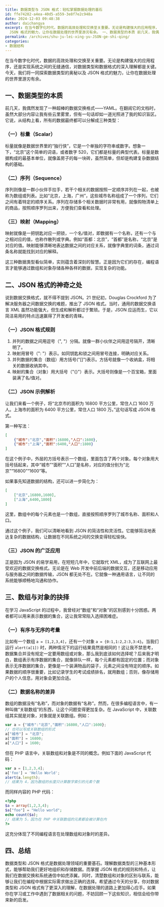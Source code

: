 ```yaml
---
title: 数据类型与 JSON 格式：轻松掌握数据处理的基石
id: ffe74282-a4ea-40d5-a559-3e8f7e2c948a
date: 2024-12-03 09:48:38
author: daichangya
excerpt: 在当今数字化时代，数据的高效处理和交换至关重要。无论是构建强大的应用程序，还是实现系统之间的无缝通信，对数据类型和数据格式的深入理解都是关键。今天，我们将一同探索数据类型的奥秘以及
  JSON 格式的魅力，让你在数据处理的世界里游刃有余。 一、数据类型的本质 前几天，我偶然发现了一种超棒的数据交换格式
permalink: /archives/shu-ju-lei-xing-yu-JSON-ge-shi-qing/
categories:
- 数据结构
---
```


在当今数字化时代，数据的高效处理和交换至关重要。无论是构建强大的应用程序，还是实现系统之间的无缝通信，对数据类型和数据格式的深入理解都是关键。今天，我们将一同探索数据类型的奥秘以及 JSON 格式的魅力，让你在数据处理的世界里游刃有余。

## 一、数据类型的本质
前几天，我偶然发现了一种超棒的数据交换格式——YAML。在翻阅它的文档时，虽然大部分内容让我有些云里雾里，但有一句话却如一道光照进了我的知识盲区。它说，从结构上看，所有的数据最终都可以分解成三种类型：

### （一）标量（Scalar）
标量就像是数据世界里的“独行侠”，它是一个单独的字符串或数字。想象一下，“北京”这个简单的词语，或者数字 520，它们都是标量的典型代表。标量是数据构成的最基本单位，就像盖房子的每一块砖，虽然简单，但却是构建复杂数据结构的基础。

### （二）序列（Sequence）
序列则像是一群小伙伴手拉手，若干个相关的数据按照一定顺序并列在一起，也被称为数组或列表。比如“北京，上海，广州”，这些城市名称组成了一个序列，它们之间有着特定的顺序关系。序列在存储多个相关数据时非常有用，就像购物清单上的商品，按照顺序罗列出来，方便我们查看和处理。

### （三）映射（Mapping）
映射就像是一把钥匙对应一把锁，一个名/值对，即数据有一个名称，还有一个与之相对应的值，也称作散列或字典。例如“首都：北京”，“首都”是名称，“北京”是对应的值。映射能够清晰地表达数据之间的对应关系，就像字典里的词条，通过词条名称就能找到对应的解释。

这三种数据类型看似简单，实则蕴含着深刻的智慧。正是因为它们的存在，编程语言才能够通过数组和对象存储各种各样的数据，实现复杂的功能。

## 二、JSON 格式的神奇之处
说到数据交换格式，就不得不提到 JSON。21 世纪初，Douglas Crockford 为了解决服务器之间数据交换的难题，推出了 JSON 格式。当时，通用的数据交换语言 XML 虽然功能强大，但生成和解析都过于繁琐。于是，JSON 应运而生，它以简洁易用的特点迅速赢得了开发者的青睐。

### （一）JSON 格式规则
1. 并列的数据之间用逗号（", "）分隔。就像一群小伙伴之间用逗号隔开，清晰明了。
2. 映射用冒号（": "）表示。如同钥匙和锁之间用冒号连接，明确对应关系。
3. 并列数据的集合（数组）用方括号("[]")表示。方括号就像一个收纳盒，将相关的数据收纳其中。
4. 映射的集合（对象）用大括号（"{}"）表示。大括号则像是一个百宝箱，里面装满了名/值对。

### （二）JSON 示例解析
让我们来看一个例子，将“北京市的面积为 16800 平方公里，常住人口 1600 万人。上海市的面积为 6400 平方公里，常住人口 1800 万。”这句话写成 JSON 格式。

第一种写法：
```json
[ 
    {"城市":"北京","面积":16800,"人口":1600}, 
    {"城市":"上海","面积":6400,"人口":1800} 
]
```
在这个例子中，外层的方括号表示一个数组，里面包含了两个对象。每个对象用大括号括起来，其中“城市”“面积”“人口”是名称，对应的值分别为“北京”“16800”“1600”等。

如果事先知道数据的结构，还可以进一步简化为：
```json
[ 
    ["北京",16800,1600], 
    ["上海",6400,1800] 
]
```
这里，数组中的每个元素也是一个数组，直接按照顺序罗列了城市名称、面积和人口。

通过这个例子，我们可以清晰地看到 JSON 的简洁性和灵活性。它能够简洁地表达复杂的数据结构，让数据在不同系统之间的交换变得轻松愉快。

### （三）JSON 的广泛应用
正是因为 JSON 的易学易用，在短短几年中，它就取代 XML，成为了互联网上最受欢迎的数据交换格式。无论是在 Web 开发中前后端的数据交互，还是移动应用与服务器之间的数据传输，JSON 都无处不在。它就像一种通用语言，让不同的系统能够顺畅地沟通和协作。

## 三、数组与对象的抉择
在学习 JavaScript 的过程中，我曾经对“数组”和“对象”的区别感到十分困惑。两者都可以用来表示数据的集合，这让我常常陷入选择困难症。

### （一）有序与无序的考量
比如有一个数组 `a = [1,2,3,4]`，还有一个对象 `a = {0:1,1:2,2:3,3:4}`。当我们运行 `alert(a[1])` 时，两种情况下的运行结果竟然是相同的！这让我不禁思考，数据集合并没有规定一定要用数组或对象，那么我到底该如何选择呢？后来我才明白，数组表示有序数据的集合，就像排队一样，每个元素都有固定的位置；而对象表示无序数据的集合，更像是一个装满物品的袋子，元素之间没有特定的顺序。如果数据的顺序很重要，比如记录学生的考试成绩排名，就用数组；否则，像存储用户的个人信息，用对象会更加合适。

### （二）数据名称的差异
数组的数据没有“名称”，而对象的数据有“名称”。然而，在很多编程语言中，有一种叫做“关联数组”的东西，让这个问题变得更加复杂。在 JavaScript 中，关联数组其实就是对象，对象就是关联数组。例如：
```javascript
var a = {"城市":"北京","面积":16800,"人口":1600};
// 也可以写成关联数组的形式
a["城市"] = "北京"; 
a["面积"] = 16800; 
a["人口"] = 1600;
```
但在 PHP 语言中，关联数组和对象是不同的概念。例如下面的 JavaScript 代码：
```javascript
var a = [1,2,3,4];
a['foo'] = 'Hello World';
alert(a.length); 
// 结果为 4，因为数组的长度只计算数字索引的元素个数
```
而同样内容的 PHP 代码：
```php
<?php
$a = array(1,2,3,4);
$a["foo"] = "Hello world";
echo count($a); 
// 结果为 5，因为在 PHP 中关联数组的元素都会被计算在内
?>
```
这充分体现了不同编程语言在处理数组和对象时的差异。

## 四、总结
数据类型和 JSON 格式是数据处理领域的重要基石。理解数据类型的三种基本形式，能够帮助我们更好地组织和存储数据。而掌握 JSON 格式的规则和特点，让我们在数据交换和系统通信中如虎添翼。同时，清楚数组和对象的区别与联系，能够让我们在编程中根据实际需求做出正确的选择。希望通过今天的分享，你对数据类型和 JSON 格式有了更深入的理解，在数据处理的道路上更加得心应手。如果你在学习或工作中遇到了数据相关的问题，不妨回顾一下这些知识，相信会给你带来新的启发。